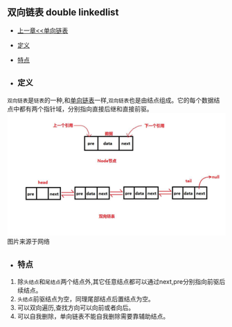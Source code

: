 ## 双向链表 double linkedlist  

- [上一章<<单向链表](../single_linkedlist)
- [定义](#1)
- [特点](#2)

- ## <i id="1"></i>**`定义`** 
`双向链表`是`链表`的一种,和[单向链表](../single_linkedlist)一样,`双向链表`也是由结点组成。它的每个数据结点中都有两个指针域，分别指向直接后继和直接前驱。  
![double_linkedlist](./double_linkedlist.jpg)  
图片来源于网络  

- ## <i id="2"></i>**`特点`**  
1. 除`头结点`和`尾结点`两个结点外,其它任意结点都可以通过next,pre分别指向前驱后续结点。
2. `头结点`前驱结点为空，同理尾部结点后置结点为空。
3. 可以双向遍历,查找方向可以向前或者向后。
4. 可以自我删除，单向链表不能自我删除需要靠辅助结点。
